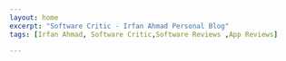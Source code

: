 ```yaml
---
layout: home
excerpt: "Software Critic - Irfan Ahmad Personal Blog"
tags: [Irfan Ahmad, Software Critic,Software Reviews ,App Reviews]

---
```

